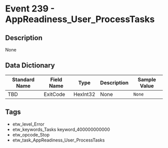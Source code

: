 # Event 239 - AppReadiness_User_ProcessTasks

## Description
None

## Data Dictionary
|Standard Name|Field Name|Type|Description|Sample Value|
|---|---|---|---|---|
|TBD|ExitCode|HexInt32|None|`None`|

## Tags
* etw_level_Error
* etw_keywords_Tasks keyword_400000000000
* etw_opcode_Stop
* etw_task_AppReadiness_User_ProcessTasks
